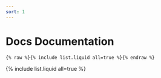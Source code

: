 ```yaml
---
sort: 1
---
```


# Docs Documentation

```
{% raw %}{% include list.liquid all=true %}{% endraw %}
```

{% include list.liquid all=true %}

